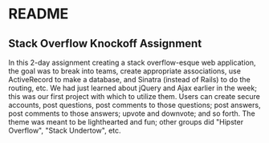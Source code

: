 # README

## Stack Overflow Knockoff Assignment

In this 2-day assignment creating a stack overflow-esque web application, the goal was to break into teams, create appropriate associations, use ActiveRecord to make a database, and Sinatra (instead of Rails) to do the routing, etc. We had just learned about jQuery and Ajax earlier in the week; this was our first project with which to utilize them. Users can create secure accounts, post questions, post comments to those questions; post answers, post comments to those answers; upvote and downvote; and so forth. The theme was meant to be lighthearted and fun; other groups did "Hipster Overflow", "Stack Undertow", etc.
